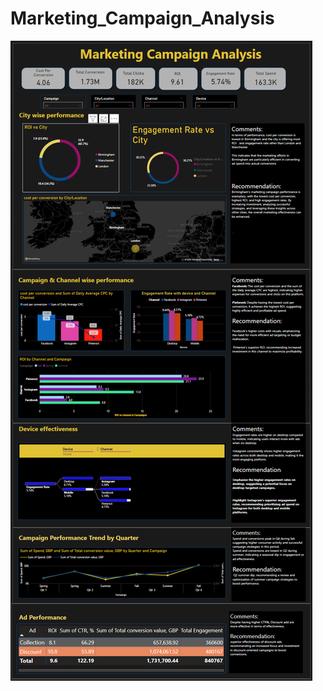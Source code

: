 # Marketing_Campaign_Analysis



![alt text](https://github.com/ankitamanna1/Marketing_Campaign_Analysis/blob/main/Onyx_Data_Marketing_Campaign_Analysis.png?raw=true)
